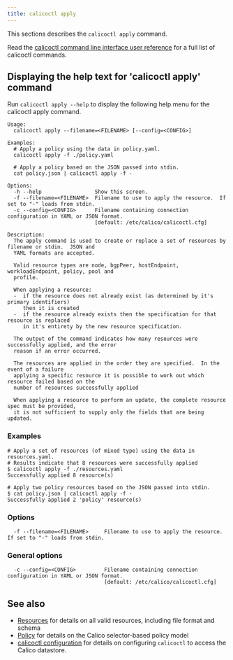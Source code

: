 ```yaml
---
title: calicoctl apply
---
```


This sections describes the `calicoctl apply` command.

Read the [calicoctl command line interface user reference]({{site.baseurl}}/{{page.version}}/reference/calicoctl/) 
for a full list of calicoctl commands.

## Displaying the help text for 'calicoctl apply' command

Run `calicoctl apply --help` to display the following help menu for the 
calicoctl apply command.

```
Usage:
  calicoctl apply --filename=<FILENAME> [--config=<CONFIG>]

Examples:
  # Apply a policy using the data in policy.yaml.
  calicoctl apply -f ./policy.yaml

  # Apply a policy based on the JSON passed into stdin.
  cat policy.json | calicoctl apply -f -

Options:
  -h --help                 Show this screen.
  -f --filename=<FILENAME>  Filename to use to apply the resource.  If set to "-" loads from stdin.
  -c --config=<CONFIG>      Filename containing connection configuration in YAML or JSON format.
                            [default: /etc/calico/calicoctl.cfg]

Description:
  The apply command is used to create or replace a set of resources by filename or stdin.  JSON and
  YAML formats are accepted.

  Valid resource types are node, bgpPeer, hostEndpoint, workloadEndpoint, policy, pool and
  profile.

  When applying a resource:
  -  if the resource does not already exist (as determined by it's primary identifiers)
     then it is created
  -  if the resource already exists then the specification for that resource is replaced
     in it's entirety by the new resource specification.

  The output of the command indicates how many resources were successfully applied, and the error
  reason if an error occurred.

  The resources are applied in the order they are specified.  In the event of a failure
  applying a specific resource it is possible to work out which resource failed based on the
  number of resources successfully applied

  When applying a resource to perform an update, the complete resource spec must be provided,
  it is not sufficient to supply only the fields that are being updated.
```

### Examples
```
# Apply a set of resources (of mixed type) using the data in resources.yaml.
# Results indicate that 8 resources were successfully applied
$ calicoctl apply -f ./resources.yaml
Successfully applied 8 resource(s)

# Apply two policy resources based on the JSON passed into stdin.
$ cat policy.json | calicoctl apply -f -
Successfully applied 2 'policy' resource(s)
```

### Options
```
  -f --filename=<FILENAME>     Filename to use to apply the resource.  If set to "-" loads from stdin.
```

### General options
```
  -c --config=<CONFIG>         Filename containing connection configuration in YAML or JSON format.
                               [default: /etc/calico/calicoctl.cfg]
```

## See also
-  [Resources]({{site.baseurl}}/{{page.version}}/reference/calicoctl/resources/) for details on all valid resources, including file format
   and schema
-  [Policy]({{site.baseurl}}/{{page.version}}/reference/calicoctl/resources/policy) for details on the Calico selector-based policy model
-  [calicoctl configuration]({{site.baseurl}}/{{page.version}}/reference/calicoctl/setup/config) for details on configuring `calicoctl` to access
   the Calico datastore.
